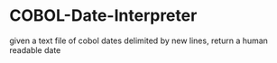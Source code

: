 # COBOL-Date-Interpreter
given a text file of cobol dates delimited by new lines, return a human readable date 
